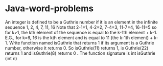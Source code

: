 # Java-word-problems

An integer is defined to be a Guthrie number if it is an element in the infinite sequence 1, 2, 4, 7, 11, 16 
Note that 2-1=1, 4-2=2, 7-4=3, 11-7=4, 16-11=5 so for k>1, the kth element of the sequence is equal to the k-1th element + k-1. E.G.,
for k=6, 16 is the kth element and is equal to 11 (the k-1th element) + k-1. Write function named isGuthrie that returns 1 if its argument is a Guthrie number, 
otherwise it returns 0. So isGuthrie(11) returns 1, is Guthrie(22) returns 1 and isGuthrie(8) returns 0 . The function signature is int isGuthrie (int n)

